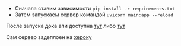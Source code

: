 - Сначала ставим зависимости ```pip install -r requirements.txt```
- Затем запускаем сервер командой ```uvicorn main:app --reload```

После запуска дока апи доступна [тут](http://127.0.0.1:8000/docs) либо [тут](http://127.0.0.1:8000/re-doc)


Сам сервер задеплоен на [хероку](https://more-tech4.herokuapp.com/docs)